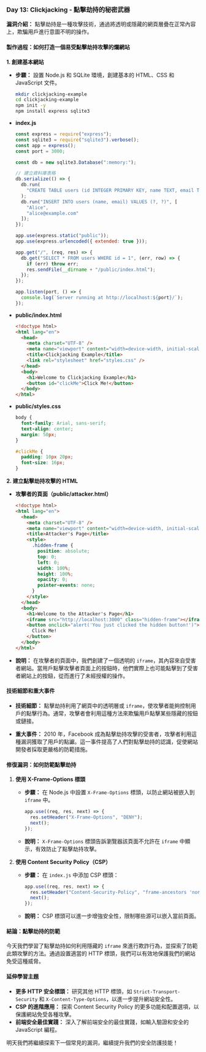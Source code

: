 ### Day 13: Clickjacking - 點擊劫持的秘密武器

**漏洞介紹：** 點擊劫持是一種攻擊技術，通過將透明或隱藏的網頁層疊在正常內容上，欺騙用戶進行意圖不明的操作。

#### 製作過程：如何打造一個易受點擊劫持攻擊的爛網站

**1. 創建基本網站**

- **步驟：** 設置 Node.js 和 SQLite 環境，創建基本的 HTML、CSS 和 JavaScript 文件。

  ```bash
  mkdir clickjacking-example
  cd clickjacking-example
  npm init -y
  npm install express sqlite3
  ```

- **index.js**

  ```javascript
  const express = require("express");
  const sqlite3 = require("sqlite3").verbose();
  const app = express();
  const port = 3000;

  const db = new sqlite3.Database(":memory:");

  // 建立資料庫表格
  db.serialize(() => {
    db.run(
      "CREATE TABLE users (id INTEGER PRIMARY KEY, name TEXT, email TEXT)"
    );
    db.run("INSERT INTO users (name, email) VALUES (?, ?)", [
      "Alice",
      "alice@example.com"
    ]);
  });

  app.use(express.static("public"));
  app.use(express.urlencoded({ extended: true }));

  app.get("/", (req, res) => {
    db.get("SELECT * FROM users WHERE id = 1", (err, row) => {
      if (err) throw err;
      res.sendFile(__dirname + "/public/index.html");
    });
  });

  app.listen(port, () => {
    console.log(`Server running at http://localhost:${port}/`);
  });
  ```

- **public/index.html**

  ```html
  <!doctype html>
  <html lang="en">
    <head>
      <meta charset="UTF-8" />
      <meta name="viewport" content="width=device-width, initial-scale=1.0" />
      <title>Clickjacking Example</title>
      <link rel="stylesheet" href="styles.css" />
    </head>
    <body>
      <h1>Welcome to Clickjacking Example</h1>
      <button id="clickMe">Click Me!</button>
    </body>
  </html>
  ```

- **public/styles.css**

  ```css
  body {
    font-family: Arial, sans-serif;
    text-align: center;
    margin: 50px;
  }

  #clickMe {
    padding: 10px 20px;
    font-size: 16px;
  }
  ```

**2. 建立點擊劫持攻擊的 HTML**

- **攻擊者的頁面（public/attacker.html）**

  ```html
  <!doctype html>
  <html lang="en">
    <head>
      <meta charset="UTF-8" />
      <meta name="viewport" content="width=device-width, initial-scale=1.0" />
      <title>Attacker's Page</title>
      <style>
        .hidden-frame {
          position: absolute;
          top: 0;
          left: 0;
          width: 100%;
          height: 100%;
          opacity: 0;
          pointer-events: none;
        }
      </style>
    </head>
    <body>
      <h1>Welcome to the Attacker's Page</h1>
      <iframe src="http://localhost:3000" class="hidden-frame"></iframe>
      <button onclick="alert('You just clicked the hidden button!')">
        Click Me!
      </button>
    </body>
  </html>
  ```

- **說明：** 在攻擊者的頁面中，我們創建了一個透明的 `iframe`，其內容來自受害者網站。當用戶點擊攻擊者頁面上的按鈕時，他們實際上也可能點擊到了受害者網站上的按鈕，從而進行了未經授權的操作。

#### 技術細節和重大事件

- **技術細節：** 點擊劫持利用了網頁中的透明層或 `iframe`，使攻擊者能夠控制用戶的點擊行為。通常，攻擊者會利用這種方法來欺騙用戶點擊某些隱藏的按鈕或鏈接。

- **重大事件：** 2010 年，Facebook 成為點擊劫持攻擊的受害者，攻擊者利用這種漏洞獲取了用戶的點讞。這一事件提高了人們對點擊劫持的認識，促使網站開發者採取更嚴格的防範措施。

#### 修復漏洞：如何防範點擊劫持

1. **使用 X-Frame-Options 標頭**

   - **步驟：** 在 Node.js 中設置 `X-Frame-Options` 標頭，以防止網站被嵌入到 `iframe` 中。

     ```javascript
     app.use((req, res, next) => {
       res.setHeader("X-Frame-Options", "DENY");
       next();
     });
     ```

   - **說明：** `X-Frame-Options` 標頭告訴瀏覽器該頁面不允許在 `iframe` 中顯示，有效防止了點擊劫持攻擊。

2. **使用 Content Security Policy（CSP）**

   - **步驟：** 在 `index.js` 中添加 CSP 標頭：

     ```javascript
     app.use((req, res, next) => {
       res.setHeader("Content-Security-Policy", "frame-ancestors 'none'");
       next();
     });
     ```

   - **說明：** CSP 標頭可以進一步增強安全性，限制哪些源可以嵌入當前頁面。

#### 結論：點擊劫持的防範

今天我們學習了點擊劫持如何利用隱藏的 `iframe` 來進行欺詐行為，並探索了防範此類攻擊的方法。通過設置適當的 HTTP 標頭，我們可以有效地保護我們的網站免受這種威脅。

#### 延伸學習主題

- **更多 HTTP 安全標頭：** 研究其他 HTTP 標頭，如 `Strict-Transport-Security` 和 `X-Content-Type-Options`，以進一步提升網站安全性。
- **CSP 的進階應用：** 探索 Content Security Policy 的更多功能和配置選項，以保護網站免受各種攻擊。
- **前端安全最佳實踐：** 深入了解前端安全的最佳實踐，如輸入驗證和安全的 JavaScript 編程。

明天我們將繼續探索下一個常見的漏洞，繼續提升我們的安全防護技能！
